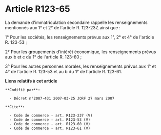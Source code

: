 # Article R123-65

La demande d'immatriculation secondaire rappelle les renseignements mentionnés aux 1° et 2° de l'article R. 123-237, ainsi
que : 

1° Pour les sociétés, les renseignements prévus aux 1°, 2° et 4° de l'article R. 123-53 ; 

2° Pour les groupements d'intérêt économique, les renseignements prévus aux b et c du 1° de l'article R. 123-60 ; 

3° Pour les autres personnes morales, les renseignements prévus aux 1° et 4° de l'article R. 123-53 et au b du 1° de
l'article R. 123-61.

**Liens relatifs à cet article**

	**Codifié par**:

	  - Décret n°2007-431 2007-03-25 JORF 27 mars 2007

	**Cite**:

	  - Code de commerce - art. R123-237 (V)
	  - Code de commerce - art. R123-53 (V)
	  - Code de commerce - art. R123-60 (V)
	  - Code de commerce - art. R123-61 (V)
